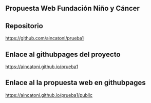## Propuesta Web Fundación Niño y Cáncer

## Repositorio

https://github.com/aincatoni/prueba1

## Enlace al githubpages del proyecto

https://aincatoni.github.io/prueba1

## Enlace al la propuesta web en githubpages

https://aincatoni.github.io/prueba1/public




